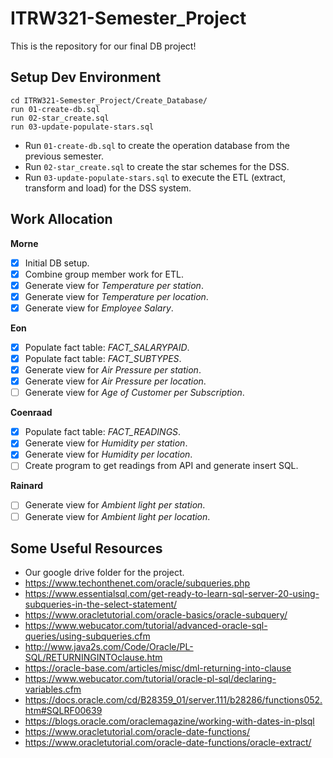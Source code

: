 # ITRW321-Semester_Project

This is the repository for our final DB project!

## Setup Dev Environment

```
cd ITRW321-Semester_Project/Create_Database/
run 01-create-db.sql
run 02-star_create.sql
run 03-update-populate-stars.sql
```

* Run `01-create-db.sql` to create the operation database from the previous semester.
* Run `02-star_create.sql` to create the star schemes for the DSS.
* Run `03-update-populate-stars.sql` to execute the ETL (extract, transform and load) for the DSS system.

## Work Allocation

**Morne**
- [x] Initial DB setup.
- [x] Combine group member work for ETL.
- [x] Generate view for *Temperature per station*.
- [x] Generate view for *Temperature per location*.
- [x] Generate view for *Employee Salary*.

**Eon**
- [x] Populate fact table: *FACT_SALARYPAID*.
- [x] Populate fact table: *FACT_SUBTYPES*.
- [x] Generate view for *Air Pressure per station*.
- [x] Generate view for *Air Pressure per location*.
- [ ] Generate view for *Age of Customer per Subscription*.

**Coenraad**
- [x] Populate fact table: *FACT_READINGS*.
- [x] Generate view for *Humidity per station*.
- [x] Generate view for *Humidity per location*.
- [ ] Create program to get readings from API and generate insert SQL.

**Rainard**
- [ ] Generate view for *Ambient light per station*.
- [ ] Generate view for *Ambient light per location*.

## Some Useful Resources

- Our google drive folder for the project.
- https://www.techonthenet.com/oracle/subqueries.php
- https://www.essentialsql.com/get-ready-to-learn-sql-server-20-using-subqueries-in-the-select-statement/
- https://www.oracletutorial.com/oracle-basics/oracle-subquery/
- https://www.webucator.com/tutorial/advanced-oracle-sql-queries/using-subqueries.cfm
- http://www.java2s.com/Code/Oracle/PL-SQL/RETURNINGINTOclause.htm
- https://oracle-base.com/articles/misc/dml-returning-into-clause
- https://www.webucator.com/tutorial/oracle-pl-sql/declaring-variables.cfm
- https://docs.oracle.com/cd/B28359_01/server.111/b28286/functions052.htm#SQLRF00639
- https://blogs.oracle.com/oraclemagazine/working-with-dates-in-plsql
- https://www.oracletutorial.com/oracle-date-functions/
- https://www.oracletutorial.com/oracle-date-functions/oracle-extract/
